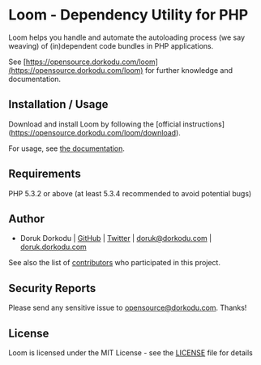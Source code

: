 Loom - Dependency Utility for PHP
========================================

Loom helps you handle and automate the autoloading process (we say weaving) of (in)dependent code bundles in PHP applications.

See [https://opensource.dorkodu.com/loom](https://opensource.dorkodu.com/loom) for further knowledge and documentation.


Installation / Usage
--------------------

Download and install Loom by following the [official instructions] (https://opensource.dorkodu.com/loom/download).

For usage, see [the documentation](https://opensource.dorkodu.com/loom/doc).

Requirements
------------

PHP 5.3.2 or above (at least 5.3.4 recommended to avoid potential bugs)

Author
-------

- Doruk Dorkodu | [GitHub](https://github.com/dorkodu)  | [Twitter](https://twitter.com/dorkodu) | <doruk@dorkodu.com> | [doruk.dorkodu.com](https://doruk.dorkodu.com)

See also the list of [contributors](https://knotstor.com/dorkodu/loom/contributors) who participated in this project.

Security Reports
----------------

Please send any sensitive issue to [opensource@dorkodu.com](mailto:opensource@dorkodu.com). Thanks!

License
-------

Loom is licensed under the MIT License - see the [LICENSE](LICENSE) file for details
